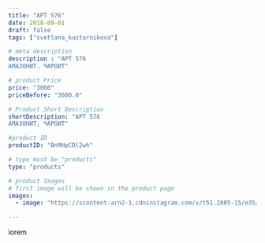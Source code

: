 ```yaml
---
title: "АРТ 576"
date: 2018-09-01
draft: false
tags: ["svetlana_kustarnikova"]

# meta description
description : "АРТ 576
АМАЗОНИТ, ЧАРОИТ"

# product Price
price: "3000"
priceBefore: "3600.0"

# Product Short Description
shortDescription: "АРТ 576
АМАЗОНИТ, ЧАРОИТ"

#product ID
productID: "BnMHpCDl2wh"

# type must be "products"
type: "products"

# product Images
# first image will be shown in the product page
images:
  - image: "https://scontent-arn2-1.cdninstagram.com/v/t51.2885-15/e35/39517661_2118119325121413_531983196267479040_n.jpg?se=7&tp=1&_nc_ht=scontent-arn2-1.cdninstagram.com&_nc_cat=109&_nc_ohc=XUYCn80v7PsAX9Ho0ME&ccb=7-4&oh=73911773bd12c458b6b40d83d125a4fa&oe=6083E3EB&ig_cache_key=MTg1ODg5NDM1MjIyOTAzNTA0MQ%3D%3D.2-ccb7-4"

---
```

lorem
